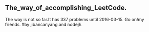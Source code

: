 ## The_way_of_accomplishing_LeetCode.
The way is not so far.It has 337 problems until 2016-03-15.
Go on!my friends.
#by jibancanyang and nodejh.

